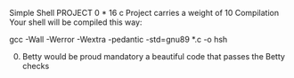 Simple Shell PROJECT 0 * 16 c
Project carries a weight of 10
Compilation
Your shell will be compiled this way:

gcc -Wall -Werror -Wextra -pedantic -std=gnu89 *.c -o hsh

0. Betty would be proud
mandatory
 a beautiful code that passes the Betty checks
